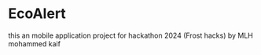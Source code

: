 # EcoAlert
this an mobile application project for hackathon 2024 (Frost hacks) by MLH 
mohammed kaif
